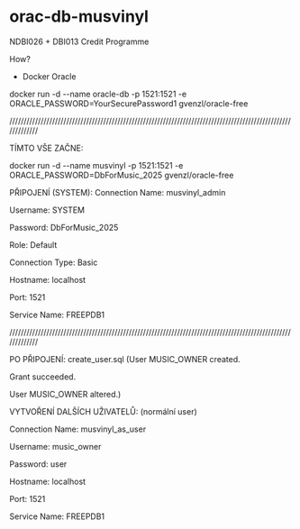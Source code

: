 # orac-db-musvinyl
NDBI026 + DBI013 Credit Programme


How?
- Docker Oracle

docker run -d --name oracle-db -p 1521:1521 -e ORACLE_PASSWORD=YourSecurePassword1 gvenzl/oracle-free


/////////////////////////////////////////////////////////////////////////////////////////////////////////////

TÍMTO VŠE ZAČNE:

docker run -d --name musvinyl -p 1521:1521 -e ORACLE_PASSWORD=DbForMusic_2025 gvenzl/oracle-free


PŘIPOJENÍ (SYSTEM):
Connection Name: musvinyl_admin

Username: SYSTEM

Password: DbForMusic_2025

Role: Default

Connection Type: Basic

Hostname: localhost

Port: 1521

Service Name: FREEPDB1

/////////////////////////////////////////////////////////////////////////////////////////////////////////////

PO PŘIPOJENÍ:
create_user.sql
(User MUSIC_OWNER created.


Grant succeeded.


User MUSIC_OWNER altered.)


VYTVOŘENÍ DALŠÍCH UŽIVATELŮ:
(normální user)

Connection Name: musvinyl_as_user

Username: music_owner

Password: user

Hostname: localhost

Port: 1521

Service Name: FREEPDB1